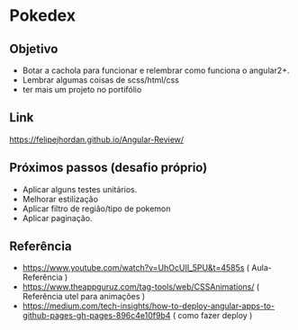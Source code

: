 # Pokedex
## Objetivo
- Botar a cachola para funcionar e relembrar como funciona o angular2+.
- Lembrar algumas coisas de scss/html/css
- ter mais um projeto no portifólio

## Link
https://felipejhordan.github.io/Angular-Review/

## Próximos passos (desafio próprio)
- Aplicar alguns testes unitários.
- Melhorar estilização
- Aplicar filtro de região/tipo de pokemon
- Aplicar paginação.

## Referência
- https://www.youtube.com/watch?v=UhOcUII_5PU&t=4585s ( Aula-Referência )
- https://www.theappguruz.com/tag-tools/web/CSSAnimations/ ( Referência utel para animações )
- https://medium.com/tech-insights/how-to-deploy-angular-apps-to-github-pages-gh-pages-896c4e10f9b4 ( como fazer deploy )
